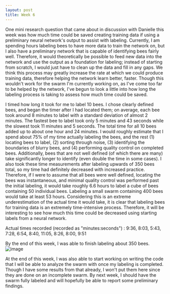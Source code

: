 ```yaml
---
layout: post
title: Week 6
---
```


One mini research question that came about in discussion with Danielle this week was how much time could be saved creating training data if using a preliminary neural network's output to assist with labeling. Currently, I am spending hours labeling bees to have more data to train the network on, but I also have a preliminary network that is capable of identifying bees fairly well. Therefore, it would theoretically be possible to feed new data into the network and use the output as a foundation for labeling; instead of starting from scratch, I would just have to clean up the data and fill in any gaps. We think this process may greatly increase the rate at which we could produce training data, therefore helping the network learn better, faster. Though this wouldn't work for the swarm I'm currently working on, as I've come too far to be helped by the network, I've begun to look a little into how long the labeling process is taking to assess how much time could be saved.

I timed how long it took for me to label 10 bees. I chose clearly defined bees, and began the timer after I had located them; on average, each bee took around 8 minutes to label with a standard deviation of almost 2 minutes. The fastest bee to label took only 5 minutes and 43 seconds while the slowest took 11 minutes and 5 seconds. The total time for all 10 bees added up to about one hour and 24 minutes. I would roughly estimate that I spend about 75% of my time actually labeling the bees, and the rest (1) locating bees to label, (2) sorting through noise, (3) identifying the boundaries of blurry bees, and (4) performing quality control on completed bees. Additionally, bees that are not well defined (of which there are many) take significantly longer to identify (even double the time in some cases). I also took these time measurements after labeling upwards of 350 bees total, so my time had definitely decreased with increased practice. Therefore, if I were to assume that all bees were well defined, locating the bees was instantaneous, and minimal quality control was performed past the initial labeling, it would take roughly 6.6 hours to label a cube of bees containing 50 individual bees. Labeling a small swarm containing 400 bees would take at least 53 hours. Considering this is an extreme underestimation of the actual time it would take, it is clear that labeling bees for training data is an extremely time-intensive process. Therefore, it will be interesting to see how much this time could be decreased using starting labels from a neural network.

Actual times recorded (recorded as "minutes:seconds") : 9:36, 8:03, 5:43, 7:28, 6:54, 8:40, 11:05, 8:26, 8:00, 9:51

By the end of this week, I was able to finish labeling about 350 bees.
![image](https://github.com/user-attachments/assets/6dd1db3c-a90f-471d-b288-202206c4a744)


At the end of this week, I was also able to start working on writing the code that I will be able to analyze the swarm with once my labeling is completed. Though I have some results from that already, I won't put them here since they are done on an incomplete swarm. By next week, I should have the swarm fully labeled and will hopefully be able to report some preliminary findings. 



